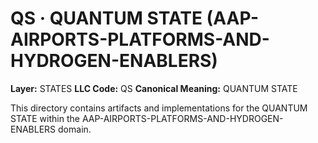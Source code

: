 # QS · QUANTUM STATE (AAP-AIRPORTS-PLATFORMS-AND-HYDROGEN-ENABLERS)

**Layer:** STATES
**LLC Code:** QS
**Canonical Meaning:** QUANTUM STATE

This directory contains artifacts and implementations for the QUANTUM STATE within the AAP-AIRPORTS-PLATFORMS-AND-HYDROGEN-ENABLERS domain.
